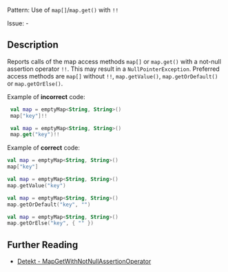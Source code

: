 Pattern: Use of `map[]`/`map.get()` with `!!`

Issue: -

## Description

Reports calls of the map access methods `map[]` or `map.get()` with a not-null assertion operator `!!`. This may result in a `NullPointerException`. Preferred access methods are `map[]` without `!!`, `map.getValue()`, `map.getOrDefault()` or `map.getOrElse()`.

Example of **incorrect** code:

```kotlin val map = emptyMap<String, String>() map["key"]!!
 val map = emptyMap<String, String>() map.get("key")!!```

Example of **correct** code:

```kotlinval map = emptyMap<String, String>()map["key"]
val map = emptyMap<String, String>()map.getValue("key")
val map = emptyMap<String, String>()map.getOrDefault("key", "")
val map = emptyMap<String, String>()map.getOrElse("key", { "" })```

## Further Reading

* [Detekt - MapGetWithNotNullAssertionOperator](https://arturbosch.github.io/detekt/potential-bugs.html#mapgetwithnotnullassertionoperator)